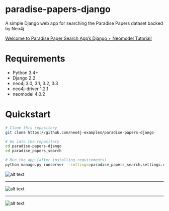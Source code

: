 # paradise-papers-django
A simple Django web app for searching the Paradise Papers dataset backed by Neo4j

[Welcome to Paradise Paper Search App’s Django + Neomodel Tutorial!](https://neo4j-examples.github.io/paradise-papers-django/)


# Requirements

- Python 3.4+
- Django 2.2
- neo4j 3.0, 3.1, 3.2, 3.3
- neo4j-driver 1.2.1
- neomodel 4.0.2


# Quickstart

``` bash
# Clone this repository
git clone https://github.com/neo4j-examples/paradise-papers-django

# Go into the repository
cd paradise-papers-django
cd paradise_papers_search

# Run the app (after installing requirements)
python manage.py runserver --settings=paradise_papers_search.settings.dev
```


![alt text](https://github.com/neo4j-examples/paradise-papers-django/blob/master/docs/tutorial/_images/part07-img1.png "Search Home")
_________

![alt text](https://github.com/neo4j-examples/paradise-papers-django/blob/master/docs/tutorial/_images/part07-img2.png "Search Results")
_________
![alt text](https://github.com/neo4j-examples/paradise-papers-django/blob/master/docs/tutorial/_images/part07-img3.png "Search details")
